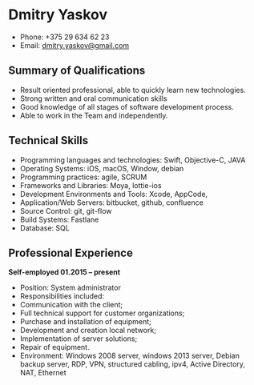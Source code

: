 # **Dmitry Yaskov**

* Phone: +375 29 634 62 23 
* Email: dmitry.yaskov@gmail.com

## **Summary of Qualifications**
* Result oriented professional, able to quickly learn new technologies.
* Strong written and oral communication skills
* Good knowledge of all stages of software development process.
* Able to work in the Team and independently.

## **Technical Skills**

* Programming languages and technologies: Swift, Objective-C, JAVA
* Operating Systems: iOS, macOS, Window, debian
* Programming practices: agile, SCRUM
* Frameworks and Libraries: Moya, lottie-ios  
* Development Environments and Tools: Xcode, AppCode,
* Application/Web Servers: bitbucket, github, confluence
* Source Control: git, git-flow 
* Build Systems: Fastlane
* Database: SQL

## **Professional Experience**

**Self-employed		01.2015 – present**
* Position: System administrator
* Responsibilities included: 
* Communication with the client;
* Full technical support for customer organizations;
* Purchase and installation of equipment;
* Development and creation local network;
* Implementation of server solutions;
* Repair of equipment.
* Environment: Windows 2008 server, windows 2013 server, Debian backup server, RDP, VPN, structured cabling, ipv4, Active Directory, NAT, Ethernet
